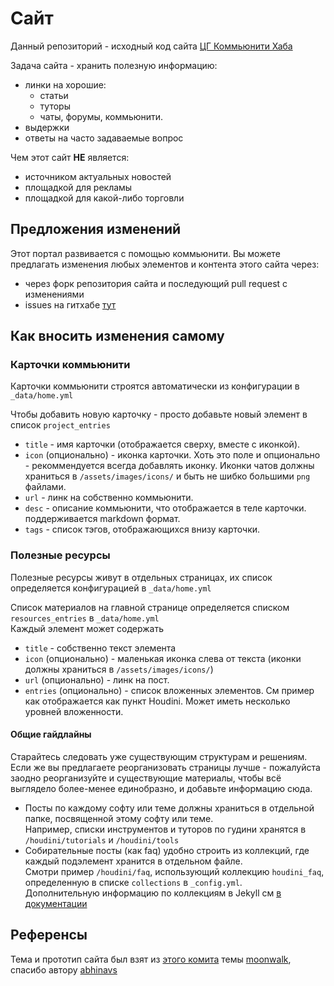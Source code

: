 # Сайт

Данный репозиторий - исходный код сайта [ЦГ Коммьюнити Хаба](https://pedohorse.github.io/cg-community-hub/)

Задача сайта - хранить полезную информацию: 
- линки на хорошие:
  - статьи
  - туторы
  - чаты, форумы, коммьюнити.
- выдержки
- ответы на часто задаваемые вопрос

Чем этот сайт **НЕ** является:
- источником актуальных новостей
- площадкой для рекламы
- площадкой для какой-либо торговли

## Предложения изменений

Этот портал развивается с помощью коммьюнити.
Вы можете предлагать изменения любых элементов и контента этого сайта через:
* через форк репозитория сайта и последующий pull request с изменениями
* issues на гитхабе [тут](https://github.com/pedohorse/cg-community-hub/issues)

## Как вносить изменения самому

### Карточки коммьюнити

Карточки коммьюнити строятся автоматически из конфигурации в `_data/home.yml`

Чтобы добавить новую карточку - просто добавьте новый элемент в список `project_entries`
* `title` - имя карточки (отображается сверху, вместе с иконкой).
* `icon` (опционально) - иконка карточки. Хоть это поле и опционально - рекоммендуется всегда добавлять
  иконку. Иконки чатов должны храниться в `/assets/images/icons/` и быть не шибко большими `png` файлами.
* `url` - линк на собственно коммьюнити.
* `desc` - описание коммьюнити, что отображается в теле карточки. поддерживается markdown формат.
* `tags` - список тэгов, отображающихся внизу карточки.

### Полезные ресурсы

Полезные ресурсы живут в отдельных страницах, их список определяется конфигурацией в `_data/home.yml`

Список материалов на главной странице определяется списком `resources_entries` в `_data/home.yml`  
Каждый элемент может содержать
* `title` - собственно текст элемента
* `icon` (опционально) - маленькая иконка слева от текста (иконки должны храниться в `/assets/images/icons/`)
* `url` (опционально) - линк на пост.
* `entries` (опционально) - список вложенных элементов. См пример как отображается как пункт Houdini.
  Может иметь несколько уровней вложенности.

#### Общие гайдлайны

Старайтесь следовать уже существующим структурам и решениям. Если же вы предлагаете реорганизовать страницы лучше -
пожалуйста заодно реорганизуйте и существующие материалы, чтобы всё выглядело более-менее единобразно, и добавьте информацию
сюда.

* Посты по каждому софту или теме должны храниться в отдельной папке, посвященной этому софту или теме.  
  Например, списки инструментов и туторов по гудини хранятся в `/houdini/tutorials` и `/houdini/tools`
* Собирательные посты (как faq) удобно строить из коллекций, где каждый подэлемент хранится в отдельном файле.  
  Смотри пример `/houdini/faq`, использующий коллекцию `houdini_faq`, определенную в списке `collections` в `_config.yml`.  
  Дополнительную информацию по коллекциям в Jekyll см [в документации](https://jekyllrb.com/docs/collections/)

## Референсы

Тема и прототип сайта был взят из [этого комита](https://github.com/abhinavs/moonwalk/tree/f1491c81fb60b13d79734d15eb798139928d1baf)
темы [moonwalk](https://github.com/abhinavs/moonwalk), спасибо автору [abhinavs](https://www.abhinav.co/about)
